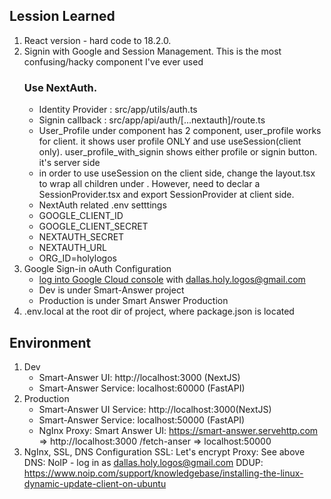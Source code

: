 
## Lession Learned

1. React version - hard code to 18.2.0. 
2. Signin with Google and Session Management. This is the most confusing/hacky component I've ever used
    ### Use NextAuth.
    * Identity Provider : src/app/utils/auth.ts
    * Signin callback : src/app/api/auth/[...nextauth]/route.ts
    * User_Profile under component has 2 component, user_profile works for client. it shows user profile ONLY and use useSession(client only). user_profile_with_signin shows either profile or signin button. it's server side
    * in order to use useSession on the client side, change the layout.tsx to wrap all children under <SessionProvider>. However, need to declar a SessionProvider.tsx and export SessionProvider at client side.
    * NextAuth related .env setttings 
    - GOOGLE_CLIENT_ID
    - GOOGLE_CLIENT_SECRET
    - NEXTAUTH_SECRET
    - NEXTAUTH_URL
    - ORG_ID=holylogos
3. Google Sign-in oAuth Configuration
    * [log into Google Cloud console](https://console.cloud.google.com/) with dallas.holy.logos@gmail.com
    * Dev is under Smart-Answer project
    * Production is under Smart Answer Production
4. .env.local at the root dir of project, where package.json is located

## Environment
1. Dev
    * Smart-Answer UI: http://localhost:3000 (NextJS)
    * Smart-Answer Service: localhost:60000 (FastAPI)
2. Production
    * Smart-Answer UI Service: http://localhost:3000(NextJS)
    * Smart-Answer Service: localhost:50000 (FastAPI)
    * NgInx Proxy:
        Smart Answer UI: https://smart-answer.servehttp.com => http://localhost:3000
        /fetch-anser => localhost:50000
3. NgInx, SSL, DNS Configuration
    SSL: Let's encrypt
    Proxy: See above
    DNS: NoIP - log in as dallas.holy.logos@gmail.com
    DDUP: https://www.noip.com/support/knowledgebase/installing-the-linux-dynamic-update-client-on-ubuntu

